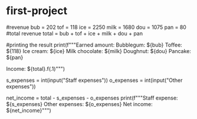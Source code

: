 # first-project
#revenue 
bub = 202
tof = 118
ice = 2250
milk = 1680
dou = 1075
pan = 80
#total revenue
total = bub + tof + ice + milk + dou + pan



#printing the result
print(f"""Earned amount:
Bubblegum: ${bub}
Toffee: ${118}
Ice cream: ${ice}
Milk chocolate: ${milk}
Doughnut: ${dou}
Pancake: ${pan}

Income: ${total}.f(.1)""")

s_expenses = int(input("Staff expenses"))
o_expenses = int(input("Other expenses"))

net_income = total - s_expenses - o_expenses
print(f"""Staff expense:
 ${s_expenses}
 Other expenses:
 ${o_expenses}
 Net income: ${net_income}""")


